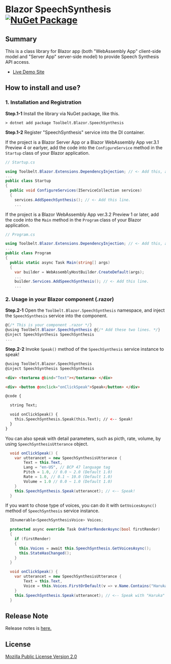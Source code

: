 # Blazor SpeechSynthesis [![NuGet Package](https://img.shields.io/nuget/v/Toolbelt.Blazor.SpeechSynthesis.svg)](https://www.nuget.org/packages/Toolbelt.Blazor.SpeechSynthesis/)

## Summary

This is a class library for Blazor app (both "WebAssembly App" client-side model and "Server App" server-side model) to provide Speech Synthesis API access.

- [Live Demo Site](https://jsakamoto.github.io/Toolbelt.Blazor.SpeechSynthesis//)

## How to install and use?

### 1. Installation and Registration

**Step.1-1** Install the library via NuGet package, like this.

```shell
> dotnet add package Toolbelt.Blazor.SpeechSynthesis
```

**Step.1-2** Register "SpeechSynthesis" service into the DI container.

If the project is a Blazor Server App or a Blazor WebAssembly App ver.3.1 Preview 4 or earlyer, add the code into the `ConfigureService` method in the `Startup` class of your Blazor application.

```csharp
// Startup.cs

using Toolbelt.Blazor.Extensions.DependencyInjection; // <- Add this, and...
...
public class Startup
{
  public void ConfigureServices(IServiceCollection services)
  {
    services.AddSpeechSynthesis(); // <- Add this line.
    ...
```

If the project is a Blazor WebAssembly App ver.3.2 Preview 1 or later, add the code into the `Main` method in the `Program` class of your Blazor application.

```csharp
// Program.cs

using Toolbelt.Blazor.Extensions.DependencyInjection; // <- Add this, and...
...
public class Program
{
  public static async Task Main(string[] args)
  {
    var builder = WebAssemblyHostBuilder.CreateDefault(args);
    ...
    builder.Services.AddSpeechSynthesis(); // <- Add this line.
    ...
```

### 2. Usage in your Blazor component (.razor)

**Step.2-1**  Open the `Toolbelt.Blazor.SpeechSynthesis` namespace, and inject the `SpeechSynthesis` service into the component.

```csharp
@{/* This is your component .razor */}
@using Toolbelt.Blazor.SpeechSynthesis @{/* Add these two lines. */}
@inject SpeechSynthesis SpeechSynthesis
...
```

**Step.2-2** Invoke `Speak()` method of the `SpeechSynthesis` service instance to speak!

```html
@using Toolbelt.Blazor.SpeechSynthesis
@inject SpeechSynthesis SpeechSynthesis

<div> <textarea @bind="Text"></textarea> </div>

<div> <button @onclick="onClickSpeak">Speak</button> </div>

@code {

  string Text;

  void onClickSpeak() {
    this.SpeechSynthesis.Speak(this.Text); // <-- Speak!
  }
}
```

You can also speak with detail parameters, such as picth, rate, volume, by using `SpeechSynthesisUtterance` object.

```csharp
  void onClickSpeak() {
    var utterancet = new SpeechSynthesisUtterance {
        Text = this.Text,
        Lang = "en-US", // BCP 47 language tag
        Pitch = 1.0, // 0.0 ~ 2.0 (Default 1.0)
        Rate = 1.0, // 0.1 ~ 10.0 (Default 1.0)
        Volume = 1.0 // 0.0 ~ 1.0 (Default 1.0)
    }
    this.SpeechSynthesis.Speak(utterancet); // <-- Speak!
  }
```

If you want to chose type of voices, you can do it with `GetVoicesAsync()` method of `SpeechSynthesis` service instance.

```csharp
  IEnumerable<SpeechSynthesisVoice> Voices;

  protected async override Task OnAfterRenderAsync(bool firstRender)
  {
    if (firstRender)
    {
      this.Voices = await this.SpeechSynthesis.GetVoicesAsync();
      this.StateHasChanged();
    }
  }

  void onClickSpeak() {
    var utterancet = new SpeechSynthesisUtterance {
        Text = this.Text,
        Voice = this.Voices.FirstOrDefault(v => v.Name.Contains("Haruka"));
    }
    this.SpeechSynthesis.Speak(utterancet); // <-- Speak with "Haruka"'s voice!
  }
```

## Release Note

Release notes is [here.](https://github.com/jsakamoto/Toolbelt.Blazor.SpeechSynthesis/blob/master/RELEASE-NOTES.txt)

## License

[Mozilla Public License Version 2.0](https://github.com/jsakamoto/Toolbelt.Blazor.SpeechSynthesis/blob/master/LICENSE)